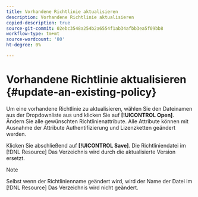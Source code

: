 ```yaml
---
title: Vorhandene Richtlinie aktualisieren
description: Vorhandene Richtlinie aktualisieren
copied-description: true
source-git-commit: 02ebc3548a254b2a6554f1ab34afbb3ea5f09bb8
workflow-type: tm+mt
source-wordcount: '80'
ht-degree: 0%

---
```


# Vorhandene Richtlinie aktualisieren {#update-an-existing-policy}

Um eine vorhandene Richtlinie zu aktualisieren, wählen Sie den Dateinamen aus der Dropdownliste aus und klicken Sie auf **[!UICONTROL Open]**. Ändern Sie alle gewünschten Richtlinienattribute. Alle Attribute können mit Ausnahme der Attribute Authentifizierung und Lizenzketten geändert werden.

Klicken Sie abschließend auf **[!UICONTROL Save]**. Die Richtliniendatei im [!DNL Resource] Das Verzeichnis wird durch die aktualisierte Version ersetzt.

>[!NOTE]
>
>Selbst wenn der Richtlinienname geändert wird, wird der Name der Datei im [!DNL Resource] Das Verzeichnis wird nicht geändert.
